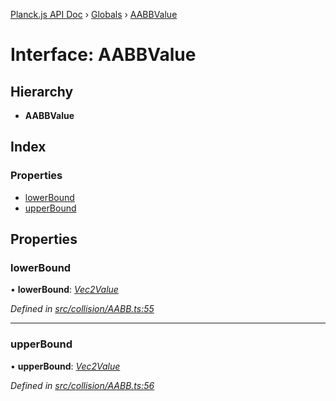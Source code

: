 [Planck.js API Doc](../README.md) › [Globals](../globals.md) › [AABBValue](aabbvalue.md)

# Interface: AABBValue

## Hierarchy

* **AABBValue**

## Index

### Properties

* [lowerBound](aabbvalue.md#lowerbound)
* [upperBound](aabbvalue.md#upperbound)

## Properties

###  lowerBound

• **lowerBound**: *[Vec2Value](vec2value.md)*

*Defined in [src/collision/AABB.ts:55](https://github.com/shakiba/planck.js/blob/ae24904/src/collision/AABB.ts#L55)*

___

###  upperBound

• **upperBound**: *[Vec2Value](vec2value.md)*

*Defined in [src/collision/AABB.ts:56](https://github.com/shakiba/planck.js/blob/ae24904/src/collision/AABB.ts#L56)*
